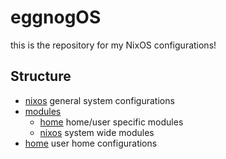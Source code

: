 # eggnogOS

this is the repository for my NixOS configurations!

## Structure

- [nixos](nixos/) general system configurations
- [modules](modules/)
  - [home](modules/home/) home/user specific modules
  - [nixos](modules/nixos/) system wide modules
- [home](home/) user home configurations